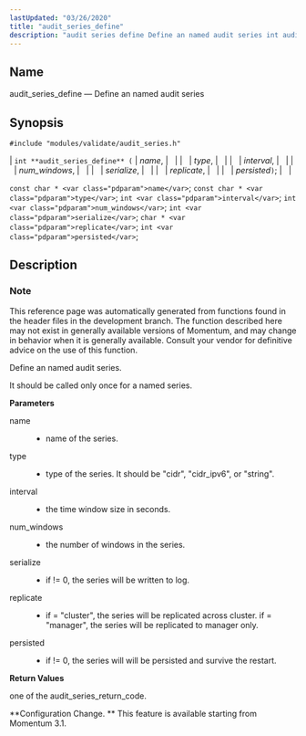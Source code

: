 ```yaml
---
lastUpdated: "03/26/2020"
title: "audit_series_define"
description: "audit series define Define an named audit series int audit series define name type interval num windows serialize replicate persisted const char name const char type int interval int num windows int serialize char replicate int persisted This reference page was automatically generated from functions found in the header files..."
---
```


<a name="apis.audit_series_define"></a> 
## Name

audit_series_define — Define an named audit series

## Synopsis

`#include "modules/validate/audit_series.h"`

| `int **audit_series_define** (` | <var class="pdparam">name</var>, |   |
|   | <var class="pdparam">type</var>, |   |
|   | <var class="pdparam">interval</var>, |   |
|   | <var class="pdparam">num_windows</var>, |   |
|   | <var class="pdparam">serialize</var>, |   |
|   | <var class="pdparam">replicate</var>, |   |
|   | <var class="pdparam">persisted</var>`)`; |   |

`const char * <var class="pdparam">name</var>`;
`const char * <var class="pdparam">type</var>`;
`int <var class="pdparam">interval</var>`;
`int <var class="pdparam">num_windows</var>`;
`int <var class="pdparam">serialize</var>`;
`char * <var class="pdparam">replicate</var>`;
`int <var class="pdparam">persisted</var>`;<a name="idp47171184"></a> 
## Description

### Note

This reference page was automatically generated from functions found in the header files in the development branch. The function described here may not exist in generally available versions of Momentum, and may change in behavior when it is generally available. Consult your vendor for definitive advice on the use of this function.

Define an named audit series.

It should be called only once for a named series.

**<a name="idp47174544"></a> Parameters**

<dl class="variablelist">

<dt>name</dt>

<dd>

- name of the series.

</dd>

<dt>type</dt>

<dd>

- type of the series. It should be "cidr", "cidr_ipv6", or "string".

</dd>

<dt>interval</dt>

<dd>

- the time window size in seconds.

</dd>

<dt>num_windows</dt>

<dd>

- the number of windows in the series.

</dd>

<dt>serialize</dt>

<dd>

- if != 0, the series will be written to log.

</dd>

<dt>replicate</dt>

<dd>

- if = "cluster", the series will be replicated across cluster. if = "manager", the series will be replicated to manager only.

</dd>

<dt>persisted</dt>

<dd>

- if != 0, the series will will be persisted and survive the restart.

</dd>

</dl>

**<a name="idp47188912"></a> Return Values**

one of the audit_series_return_code.

**Configuration Change. ** This feature is available starting from Momentum 3.1.